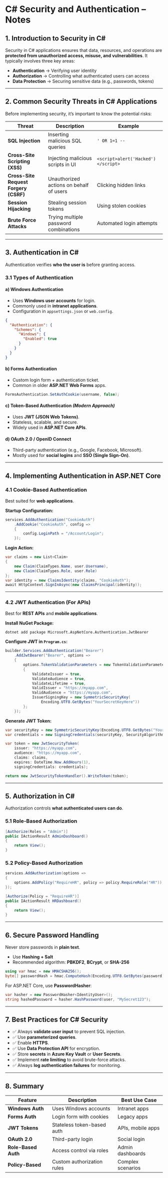 
# **C# Security and Authentication – Notes**

## **1. Introduction to Security in C#**

Security in C# applications ensures that data, resources, and operations are **protected from unauthorized access, misuse, and vulnerabilities**.
It typically involves three key areas:

* **Authentication** → Verifying user identity
* **Authorization** → Controlling what authenticated users can access
* **Data Protection** → Securing sensitive data (e.g., passwords, tokens)

---

## **2. Common Security Threats in C# Applications**

Before implementing security, it’s important to know the potential risks:

| **Threat**                            | **Description**                         | **Example**                        |
| ------------------------------------- | --------------------------------------- | ---------------------------------- |
| **SQL Injection**                     | Inserting malicious SQL queries         | `' OR 1=1 --`                      |
| **Cross-Site Scripting (XSS)**        | Injecting malicious scripts in UI       | `<script>alert('Hacked')</script>` |
| **Cross-Site Request Forgery (CSRF)** | Unauthorized actions on behalf of users | Clicking hidden links              |
| **Session Hijacking**                 | Stealing session tokens                 | Using stolen cookies               |
| **Brute Force Attacks**               | Trying multiple password combinations   | Automated login attempts           |

---

## **3. Authentication in C#**

Authentication verifies **who the user is** before granting access.

### **3.1 Types of Authentication**

#### **a) Windows Authentication**

* Uses **Windows user accounts** for login.
* Commonly used in **intranet applications**.
* Configuration in `appsettings.json` or `web.config`.

```json
{
  "Authentication": {
    "Schemes": {
      "Windows": {
        "Enabled": true
      }
    }
  }
}
```

#### **b) Forms Authentication**

* Custom login form + authentication ticket.
* Common in older **ASP.NET Web Forms** apps.

```csharp
FormsAuthentication.SetAuthCookie(username, false);
```

#### **c) Token-Based Authentication** *(Modern Approach)*

* Uses **JWT (JSON Web Tokens)**.
* Stateless, scalable, and secure.
* Widely used in **ASP.NET Core APIs**.

#### **d) OAuth 2.0 / OpenID Connect**

* Third-party authentication (e.g., Google, Facebook, Microsoft).
* Mostly used for **social logins** and **SSO (Single Sign-On)**.

---

## **4. Implementing Authentication in ASP.NET Core**

### **4.1 Cookie-Based Authentication**

Best suited for **web applications**.

**Startup Configuration:**

```csharp
services.AddAuthentication("CookieAuth")
    .AddCookie("CookieAuth", config =>
    {
        config.LoginPath = "/Account/Login";
    });
```

**Login Action:**

```csharp
var claims = new List<Claim>
{
    new Claim(ClaimTypes.Name, user.Username),
    new Claim(ClaimTypes.Role, user.Role)
};
var identity = new ClaimsIdentity(claims, "CookieAuth");
await HttpContext.SignInAsync(new ClaimsPrincipal(identity));
```

---

### **4.2 JWT Authentication (For APIs)**

Best for **REST APIs** and **mobile applications**.

**Install NuGet Package:**

```bash
dotnet add package Microsoft.AspNetCore.Authentication.JwtBearer
```

**Configure JWT in `Program.cs`:**

```csharp
builder.Services.AddAuthentication("Bearer")
    .AddJwtBearer("Bearer", options =>
    {
        options.TokenValidationParameters = new TokenValidationParameters
        {
            ValidateIssuer = true,
            ValidateAudience = true,
            ValidateLifetime = true,
            ValidIssuer = "https://myapp.com",
            ValidAudience = "https://myapp.com",
            IssuerSigningKey = new SymmetricSecurityKey(
                Encoding.UTF8.GetBytes("YourSecretKeyHere"))
        };
    });
```

**Generate JWT Token:**

```csharp
var securityKey = new SymmetricSecurityKey(Encoding.UTF8.GetBytes("YourSecretKeyHere"));
var credentials = new SigningCredentials(securityKey, SecurityAlgorithms.HmacSha256);

var token = new JwtSecurityToken(
    issuer: "https://myapp.com",
    audience: "https://myapp.com",
    claims: claims,
    expires: DateTime.Now.AddHours(1),
    signingCredentials: credentials);

return new JwtSecurityTokenHandler().WriteToken(token);
```

---

## **5. Authorization in C#**

Authorization controls **what authenticated users can do**.

### **5.1 Role-Based Authorization**

```csharp
[Authorize(Roles = "Admin")]
public IActionResult AdminDashboard()
{
    return View();
}
```

### **5.2 Policy-Based Authorization**

```csharp
services.AddAuthorization(options =>
{
    options.AddPolicy("RequireHR", policy => policy.RequireRole("HR"));
});
```

```csharp
[Authorize(Policy = "RequireHR")]
public IActionResult HRDashboard()
{
    return View();
}
```

---

## **6. Secure Password Handling**

Never store passwords in **plain text**.

* Use **Hashing + Salt**
* Recommended algorithm: **PBKDF2**, **BCrypt**, or **SHA-256**

```csharp
using var hmac = new HMACSHA256();
byte[] passwordHash = hmac.ComputeHash(Encoding.UTF8.GetBytes(password));
```

For ASP.NET Core, use **PasswordHasher<T>**:

```csharp
var hasher = new PasswordHasher<IdentityUser>();
string hashedPassword = hasher.HashPassword(user, "MySecret123");
```

---

## **7. Best Practices for C# Security**

* ✅ Always **validate user input** to prevent SQL injection.
* ✅ Use **parameterized queries**.
* ✅ Enable **HTTPS**.
* ✅ Use **Data Protection API** for encryption.
* ✅ Store **secrets** in **Azure Key Vault** or **User Secrets**.
* ✅ Implement **rate limiting** to avoid brute-force attacks.
* ✅ Always **log authentication failures** for monitoring.

---

## **8. Summary**

| **Feature**         | **Description**            | **Best Use Case** |
| ------------------- | -------------------------- | ----------------- |
| **Windows Auth**    | Uses Windows accounts      | Intranet apps     |
| **Forms Auth**      | Login form with cookies    | Legacy apps       |
| **JWT Tokens**      | Stateless token-based auth | APIs, mobile apps |
| **OAuth 2.0**       | Third-party login          | Social login      |
| **Role-Based Auth** | Access control via roles   | Admin dashboards  |
| **Policy-Based**    | Custom authorization rules | Complex scenarios |


